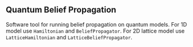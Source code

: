 ## Quantum Belief Propagation

Software tool for running belief propagation on quantum models.
For 1D model use `Hamiltonian` and `BeliefPropagator`.
For 2D lattice model use `LatticeHamiltonian` and `LatticeBeliefPropagator`.
